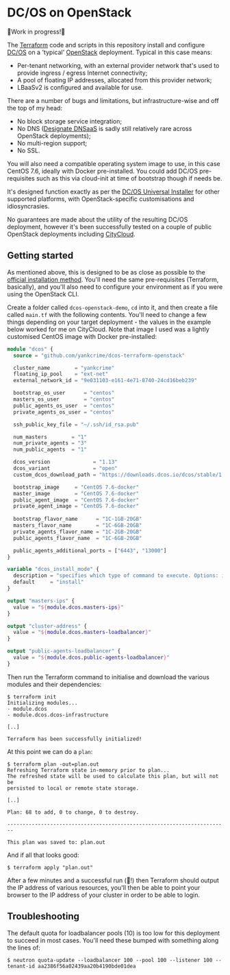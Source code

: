 # DC/OS on OpenStack

🚨Work in progress!🚨

The [Terraform](https://www.terraform.io) code and scripts in this repository install and configure [DC/OS](https://dcos.io) on a 'typical' [OpenStack](https://openstack.org) deployment.  Typical in this case means:

* Per-tenant networking, with an external provider network that's used to provide ingress / egress Internet connectivity;
* A pool of floating IP addresses, allocated from this provider network;
* LBaaSv2 is configured and available for use.

There are a number of bugs and limitations, but infrastructure-wise and off the top of my head:

* No block storage service integration;
* No DNS ([Designate DNSaaS](https://docs.openstack.org/designate/latest/) is sadly still relatively rare across OpenStack deployments);
* No multi-region support;
* No SSL.

You will also need a compatible operating system image to use, in this case CentOS 7.6, ideally with Docker pre-installed.  You could add DC/OS pre-requisites such as this via cloud-init at time of bootstrap though if needs be.

It's designed function exactly as per the [DC/OS Universal Installer](https://docs.mesosphere.com/1.12/installing/evaluation/) for other supported platforms, with OpenStack-specific customisations and idiosyncrasies.

No guarantees are made about the utility of the resulting DC/OS deployment, however it's been successfully tested on a couple of public OpenStack deployments including [CityCloud](https://citycloud.com).

## Getting started

As mentioned above, this is designed to be as close as possible to the [official installation method](https://docs.mesosphere.com/1.12/installing/evaluation/aws/).  You'll need the same pre-requisites (Terraform, basically), and you'll also need to configure your environment as if you were using the OpenStack CLI.

Create a folder called `dcos-openstack-demo`, `cd` into it, and then create a file called `main.tf` with the following contents.  You'll need to change a few things depending on your target deployment - the values in the example below worked for me on CityCloud.  Note that image I used was a lightly customised CentOS image with Docker pre-installed:

```terraform
module "dcos" {
  source = "github.com/yankcrime/dcos-terraform-openstack"

  cluster_name        = "yankcrime"
  floating_ip_pool    = "ext-net"
  external_network_id = "9e031103-e161-4e71-8740-24cd16beb239"

  bootstrap_os_user      = "centos"
  masters_os_user        = "centos"
  public_agents_os_user  = "centos"
  private_agents_os_user = "centos"

  ssh_public_key_file = "~/.ssh/id_rsa.pub"

  num_masters        = "1"
  num_private_agents = "3"
  num_public_agents  = "1"

  dcos_version              = "1.13"
  dcos_variant              = "open"
  custom_dcos_download_path = "https://downloads.dcos.io/dcos/stable/1.13.0-beta/dcos_generate_config.sh"

  bootstrap_image     = "CentOS 7.6-docker"
  master_image        = "CentOS 7.6-docker"
  public_agent_image  = "CentOS 7.6-docker"
  private_agent_image = "CentOS 7.6-docker"
  
  bootstrap_flavor_name      = "1C-1GB-20GB"
  masters_flavor_name        = "1C-6GB-20GB"
  private_agents_flavor_name = "1C-2GB-20GB"
  public_agents_flavor_name  = "1C-6GB-20GB"

  public_agents_additional_ports = ["6443", "13000"]
}

variable "dcos_install_mode" {
  description = "specifies which type of command to execute. Options: install or upgrade"
  default     = "install"
}

output "masters-ips" {
  value = "${module.dcos.masters-ips}"
}

output "cluster-address" {
  value = "${module.dcos.masters-loadbalancer}"
}

output "public-agents-loadbalancer" {
  value = "${module.dcos.public-agents-loadbalancer}"
}
```

Then run the Terraform command to initialise and download the various modules and their dependencies:

``` shell
$ terraform init
Initializing modules...
- module.dcos
- module.dcos.dcos-infrastructure

[..]

Terraform has been successfully initialized!
```

At this point we can do a `plan`:

``` shell
$ terraform plan -out=plan.out
Refreshing Terraform state in-memory prior to plan...
The refreshed state will be used to calculate this plan, but will not be
persisted to local or remote state storage.

[..]

Plan: 68 to add, 0 to change, 0 to destroy.

------------------------------------------------------------------------

This plan was saved to: plan.out
```

And if all that looks good:

```shell
$ terraform apply "plan.out"
```
After a few minutes and a successful run (🤞!) then Terraform should output the IP address of various resources, you'll then be able to point your browser to the IP address of your cluster in order to be able to login.

## Troubleshooting
The default quota for loadbalancer pools (10) is too low for this deployment to succeed in most cases.  You'll need these bumped with something along the lines of:

```shell
$ neutron quota-update --loadbalancer 100 --pool 100 --listener 100 --tenant-id aa2386f56a02439aa20b4190bde01dea
```




